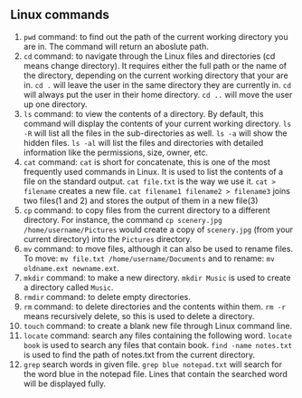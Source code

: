 ## Linux commands

1. ```pwd``` command: to find out the path of the current working directory you are in. The command will return an aboslute path.
2. ```cd``` command: to navigate through the Linux files and directories (cd means change directory). It requires either the full path or the name of the directory, depending on the current working directory that your are in. ```cd .``` will leave the user in the same directory they are currently in. ```cd``` will always put the user in their home directory. ```cd ..``` will move the user up one directory. 
3. ```ls``` command: to view the contents of a directory. By default, this command will display the contents of your current working directory. ```ls -R``` will list all the files in the sub-directories as well. ```ls -a``` will show the hidden files. ```ls -al``` will list the files and directories with detailed information like the permissions, size, owner, etc.
4. ```cat``` command: ```cat``` is short for concatenate, this is one of the most frequently used commands in Linux. It is used to list the contents of a file on the standard output. ```cat file.txt``` is the way we use it. ```cat > filename``` creates a new file. ```cat filename1 filename2 > filename3``` joins two files(1 and 2) and stores the output of them in a new file(3)
5. ```cp``` command: to copy files from the current directory to a different directory. For instance, the command ```cp scenery.jpg /home/username/Pictures``` would create a copy of ```scenery.jpg``` (from your current directory) into the ```Pictures``` directory.
6. ```mv``` command: to move files, although it can also be used to rename files. To move: ```mv file.txt /home/username/Documents``` and to rename: ```mv oldname.ext newname.ext```.
7. ```mkdir``` command: to make a new directory. ```mkdir Music``` is used to create a directory called ```Music```.
8. ```rmdir``` command: to delete empty directories.
9. ```rm``` command: to delete directories and the contents within them. ```rm -r``` means recursively delete, so this is used to delete a directory.
10. ```touch``` command: to create a blank new file through Linux command line.
11. ```locate``` command: search any files containing the following word. ```locate book``` is used to search any files that contain book. ```find -name notes.txt``` is used to find the path of notes.txt from the current directory.
12. ```grep``` search words in given file. ```grep blue notepad.txt``` will search for the word blue in the notepad file. Lines that contain the searched word will be displayed fully.
